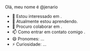 Olá, meu nome é @jenario
- 👀 Estou interessado em .
- 🌱 Atualmente estou aprendendo.
- 💞️ Procuro colaborar em .
- 📫 Como entrar em contato comigo .
- 😄 Pronomes: ...
- ⚡ Curiosidade: ...

<!---
jenario/jenario é um repositório ✨ especial ✨ porque seu `README.md` (este arquivo) aparece em seu perfil do GitHub.
Você pode clicar no link Visualizar para ver suas alterações.
--->
